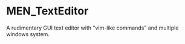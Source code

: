 # MEN_TextEditor
A rudimentary GUI text editor with "vim-like commands" and multiple windows system.
